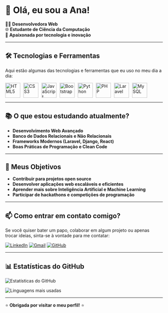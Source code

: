 # 👋 Olá, eu sou a Ana! 

👩‍💻 **Desenvolvedora Web**  
🌐 **Estudante de Ciência da Computação**  
🚀 **Apaixonada por tecnologia e inovação**

---

## 🛠️ **Tecnologias e Ferramentas**

Aqui estão algumas das tecnologias e ferramentas que eu uso no meu dia a dia:

<div style="display: flex; flex-wrap: wrap; gap: 10px;">
  <img src="https://cdn.jsdelivr.net/gh/devicons/devicon/icons/html5/html5-original.svg" alt="HTML5" title="HTML5" width="48" height="48" />
  <img src="https://cdn.jsdelivr.net/gh/devicons/devicon/icons/css3/css3-original.svg" alt="CSS3" title="CSS3" width="48" height="48" />
  <img src="https://cdn.jsdelivr.net/gh/devicons/devicon/icons/javascript/javascript-original.svg" alt="JavaScript" title="JavaScript" width="48" height="48" />
  <img src="https://cdn.jsdelivr.net/gh/devicons/devicon/icons/bootstrap/bootstrap-original.svg" alt="Bootstrap" title="Bootstrap" width="48" height="48" />
  <img src="https://cdn.jsdelivr.net/gh/devicons/devicon/icons/python/python-original.svg" alt="Python" title="Python" width="48" height="48" />
  <img src="https://cdn.jsdelivr.net/gh/devicons/devicon/icons/php/php-original.svg" alt="PHP" title="PHP" width="48" height="48" />
  <img src="https://cdn.jsdelivr.net/gh/devicons/devicon/icons/laravel/laravel-plain.svg" alt="Laravel" title="Laravel" width="48" height="48" />
  <img src="https://cdn.jsdelivr.net/gh/devicons/devicon/icons/mysql/mysql-original.svg" alt="MySQL" title="MySQL" width="48" height="48" />
</div>

---

## 📚 **O que estou estudando atualmente?**

- **Desenvolvimento Web Avançado**  
- **Banco de Dados Relacionais e Não Relacionais**  
- **Frameworks Modernos (Laravel, Django, React)**  
- **Boas Práticas de Programação e Clean Code**

---

## 🌱 **Meus Objetivos**

- **Contribuir para projetos open source**  
- **Desenvolver aplicações web escaláveis e eficientes**  
- **Aprender mais sobre Inteligência Artificial e Machine Learning**  
- **Participar de hackathons e competições de programação**

---

## 📫 **Como entrar em contato comigo?**

Se você quiser bater um papo, colaborar em algum projeto ou apenas trocar ideias, sinta-se à vontade para me contatar:

[![LinkedIn](https://img.shields.io/badge/-LinkedIn-0077B5?style=for-the-badge&logo=linkedin&logoColor=white)](https://www.linkedin.com/in/anapcode/)
[![Gmail](https://img.shields.io/badge/-Gmail-D14836?style=for-the-badge&logo=gmail&logoColor=white)](mailto:attenatech@gmail.com)
[![GitHub](https://img.shields.io/badge/-GitHub-181717?style=for-the-badge&logo=github&logoColor=white)](https://github.com/anapdeveloper)

---

## 📊 **Estatísticas do GitHub**

![Estatísticas do GitHub](https://github-readme-stats.vercel.app/api?username=anapdeveloper&show_icons=true&theme=radical)

![Linguagens mais usadas](https://github-readme-stats.vercel.app/api/top-langs/?username=anapdeveloper&layout=compact&theme=radical)

---

⭐️ **Obrigada por visitar o meu perfil!** ⭐️
